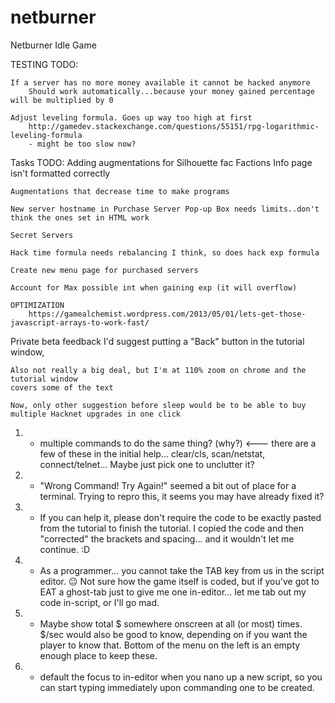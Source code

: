 # netburner
Netburner Idle Game

TESTING TODO:

	If a server has no more money available it cannot be hacked anymore
		Should work automatically...because your money gained percentage will be multiplied by 0
		
	Adjust leveling formula. Goes up way too high at first
		http://gamedev.stackexchange.com/questions/55151/rpg-logarithmic-leveling-formula
		- might be too slow now? 
    
   
Tasks TODO:
    Adding augmentations for Silhouette fac
    Factions Info page isn't formatted correctly
    
    Augmentations that decrease time to make programs
    
    New server hostname in Purchase Server Pop-up Box needs limits..don't think the ones set in HTML work
    
	Secret Servers
	
	Hack time formula needs rebalancing I think, so does hack exp formula
	
    Create new menu page for purchased servers
    
	Account for Max possible int when gaining exp (it will overflow)
	
	OPTIMIZATION
		https://gamealchemist.wordpress.com/2013/05/01/lets-get-those-javascript-arrays-to-work-fast/
        
        
        
Private beta feedback
    I'd suggest putting a "Back" button in the tutorial 
    window,
    
    Also not really a big deal, but I'm at 110% zoom on chrome and the tutorial window
    covers some of the text
    
    Now, only other suggestion before sleep would be to be able to buy multiple Hacknet upgrades in one click
    
1) - multiple commands to do the same thing? (why?) <--- there are a few of these in the initial help... clear/cls, scan/netstat, connect/telnet... Maybe just pick one to unclutter it?
2) - "Wrong Command! Try Again!" seemed a bit out of place for a terminal.  Trying to repro this, it seems you may have already fixed it?
3) - If you can help it, please don't require the code to be exactly pasted from the tutorial to finish the tutorial. I copied the code and then "corrected" the brackets and spacing... and it wouldn't let me continue. :D
5) - As a programmer... you cannot take the TAB key from us in the script editor. :neutral_face:  Not sure how the game itself is coded, but if you've got to EAT a ghost-tab just to give me one in-editor... let me tab out my code in-script, or I'll go mad.
6) - Maybe show total $ somewhere onscreen at all (or most) times.  $/sec would also be good to know, depending on if you want the player to know that. Bottom of the menu on the left is an empty enough place to keep these.
7) - default the focus to in-editor when you nano up a new script, so you can start typing immediately upon commanding one to be created.